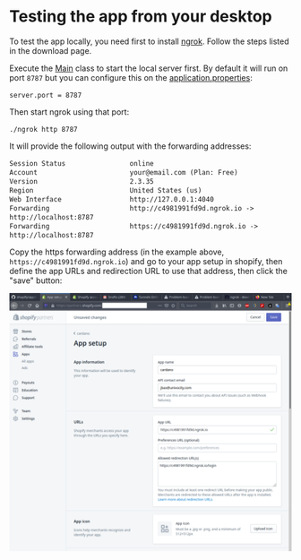 # Testing the app from your desktop

To test the app locally, you need first to install [ngrok](https://ngrok.com/download).
Follow the steps listed in the download page.  

Execute the [Main](https://github.com/uniVocity/shopify/blob/master/src/main/java/com/univocity/shopify/Main.java) 
class to start the local server first. By default it will run on port `8787` but you can
configure this on the [application.properties](https://github.com/uniVocity/shopify/blob/master/src/main/resources/config/application.properties):

```properties
server.port = 8787
```

Then start ngrok using that port: 

```shell script
./ngrok http 8787
```

It will provide the following output with the forwarding addresses:

```
Session Status                online                                                                                                                                               
Account                       your@email.com (Plan: Free)                                                                                                                
Version                       2.3.35                                                                                                                                               
Region                        United States (us)                                                                                                                                   
Web Interface                 http://127.0.0.1:4040                                                                                                                                
Forwarding                    http://c4981991fd9d.ngrok.io -> http://localhost:8787                                                                                                
Forwarding                    https://c4981991fd9d.ngrok.io -> http://localhost:8787
```

Copy the https forwarding address (in the example above, `https://c4981991fd9d.ngrok.io`)
and go to your app setup in shopify, then define the app URLs and redirection URL 
to use that address, then click the "save" button:

![image](./url_with_ngrok.png)


